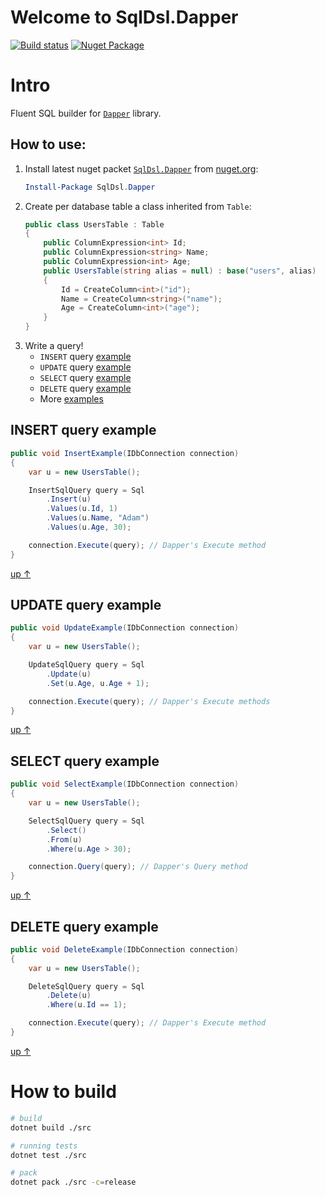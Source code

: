 # Welcome to SqlDsl.Dapper

[![Build status](https://ci.appveyor.com/api/projects/status/h5pw3uu6j1imitkp?svg=true)](https://ci.appveyor.com/project/oakio/sqldsl-dapper)
[![Nuget Package](https://badgen.net/nuget/v/sqldsl.dapper)](https://www.nuget.org/packages/SqlDsl.Dapper)

# Intro
Fluent SQL builder for [`Dapper`](https://github.com/DapperLib/Dapper) library.

## How to use:
1. Install latest nuget packet [`SqlDsl.Dapper`](https://www.nuget.org/packages/SqlDsl.Dapper/) from [nuget.org](https://www.nuget.org/packages/SqlDsl.Dapper/):
    ```powershell
    Install-Package SqlDsl.Dapper
    ```
2. Create per database table a class inherited from `Table`:
    ```csharp
    public class UsersTable : Table
    {
        public ColumnExpression<int> Id;
        public ColumnExpression<string> Name;
        public ColumnExpression<int> Age;
        public UsersTable(string alias = null) : base("users", alias)
        {
            Id = CreateColumn<int>("id");
            Name = CreateColumn<string>("name");
            Age = CreateColumn<int>("age");
        }
    }
    ```
3. Write a query!
    * `INSERT` query [example](#insert-query-example)
    * `UPDATE` query [example](#update-query-example)
    * `SELECT` query [example](#select-query-example)
    * `DELETE` query [example](#delete-query-example)
    * More [examples](https://github.com/oakio/SqlDsl#examples)

## INSERT query example
```csharp
public void InsertExample(IDbConnection connection)
{
    var u = new UsersTable();

    InsertSqlQuery query = Sql
        .Insert(u)
        .Values(u.Id, 1)
        .Values(u.Name, "Adam")
        .Values(u.Age, 30);

    connection.Execute(query); // Dapper's Execute method
}
```
[up &#8593;](#how-to-use)
## UPDATE query example
```csharp
public void UpdateExample(IDbConnection connection)
{
    var u = new UsersTable();

    UpdateSqlQuery query = Sql
        .Update(u)
        .Set(u.Age, u.Age + 1);

    connection.Execute(query); // Dapper's Execute methods
}
```
[up &#8593;](#how-to-use)
## SELECT query example
```csharp
public void SelectExample(IDbConnection connection)
{
    var u = new UsersTable();

    SelectSqlQuery query = Sql
        .Select()
        .From(u)
        .Where(u.Age > 30);

    connection.Query(query); // Dapper's Query method
}
```
[up &#8593;](#how-to-use)
## DELETE query example
```csharp
public void DeleteExample(IDbConnection connection)
{
    var u = new UsersTable();

    DeleteSqlQuery query = Sql
        .Delete(u)
        .Where(u.Id == 1);

    connection.Execute(query); // Dapper's Execute method
}
```
[up &#8593;](#how-to-use)
# How to build
```bash
# build
dotnet build ./src

# running tests
dotnet test ./src

# pack
dotnet pack ./src -c=release
```